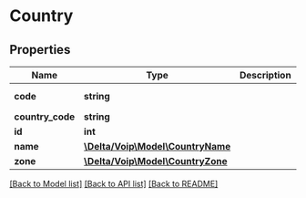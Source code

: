 # Country

## Properties
Name | Type | Description | Notes
------------ | ------------- | ------------- | -------------
**code** | **string** |  | [default to '']
**country_code** | **string** |  | [optional] 
**id** | **int** |  | [optional] 
**name** | [**\Delta/Voip\Model\CountryName**](CountryName.md) |  | [optional] 
**zone** | [**\Delta/Voip\Model\CountryZone**](CountryZone.md) |  | [optional] 

[[Back to Model list]](../README.md#documentation-for-models) [[Back to API list]](../README.md#documentation-for-api-endpoints) [[Back to README]](../README.md)


